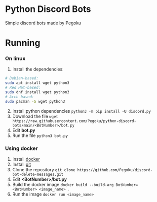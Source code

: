 # Python Discord Bots
Simple discord bots made by Pegoku
# Running
### On linux
1. Install the dependencies:
```bash
# Debian-based:
sudo apt install wget python3
# Red Hat-based:
sudo dnf install wget python3
# Arch-based:
sudo pacman -S wget python3
```
2. Install python dependencies
``` python3 -m pip install -U discord.py ```
3.  Download the file
``` wget https://raw.githubusercontent.com/Pegoku/python-discord-bots/main/<BotNumber>/bot.py ```
4. Edit **bot.py**
5. Run the file
``` python3 bot.py ```

### Using docker
1. Install [docker](https://docs.docker.com/engine/install/)
2. Install [git](https://git-scm.com/downloads)
3. Clone the repository
``` git clone https://github.com/Pegoku/discord-bot-delete-messages.git ```
4. Edit **\<BotNumber>/bot.py**
5. Build the docker image
``` docker build --build-arg BotNumber=<BotNumber> <image_name> . ```
6. Run the image
``` docker run <image_name> ```